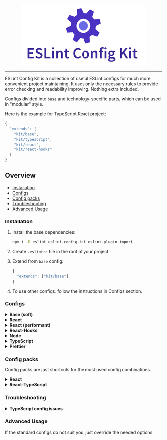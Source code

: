 <p align="center" style="margin-bottom: 0">
  <img src="./logo.png" alt="ESLint Config Kit" />
</p>

---

ESLint Config Kit is a collection of useful ESLint configs for much more convenient project maintaining. It uses only the necessary rules to provide error checking and readability improving. Nothing extra included.

Configs divided into `base` and technology-specific parts, which can be used in "modular" style.

Here is the example for TypeScript React project:

```js
{
  "extends": [
    "kit/base",
    "kit/typescript",
    "kit/react",
    "kit/react-hooks"
  ]
}
```

## Overview

- [Installation](#installation)
- [Configs](#configs)
- [Config packs](#config-packs)
- [Troubleshooting](#troubleshooting)
- [Advanced Usage](#advanced-usage)

### Installation

1. Install the base dependencies:
   ```sh
   npm i -D eslint eslint-config-kit eslint-plugin-import
   ```

2. Create `.eslintrc` file in the root of your project.

3. Extend from `base` config:
   ```js
   {
     "extends": ["kit/base"]
   }
   ```

4. To use other configs, follow the instructions in [Configs section](#configs).

### Configs

<details>
<summary><b>Base (soft)</b></summary>

Differences with `base` config:

- Allow to use `console.log`.  
- Allow to make default exports.  

Installation:

1. Replace `base` with `base/soft`:
   ```diff
   {
     "extends": [
   -   "kit/base",
   +   "kit/base/soft"
     ]
   }
   ```

</details>

<details>
<summary><b>React</b></summary>

Installation:

1. Install dependencies:
   ```sh
   npm i -D babel-eslint eslint-plugin-react
   ```

   **Note:** this config uses babel-eslint parser by default. It requires `babel/core@>=7.2.0` and a valid Babel configuration file to run. If you do not have this already set up, please see the [Babel Usage Guide](https://babeljs.io/docs/en/usage).

2. Extend from `react` config and specify a parser:
   ```diff
   {
   + "parser": "babel-eslint",
     "extends": [
       "kit/base",
   +   "kit/react"
     ]
   }
   ```

3. Enable `react-hooks` config if you use hooks.

</details>

<details>
<summary><b>React (performant)</b></summary>

Differences with `react` config:

- Disallow to use the array indexes for `key` prop.
- Disallow to use arrow functions in jsx, except for DOM components like `button`.
- Disallow to use props spreading (`{...props}`) in jsx, except for DOM components like `button`.

Installation:

1. Install `react` config dependencies.

2. Extend from `react/performant` config (or replace `react` config with it):
   ```diff
   {
     "parser": "babel-eslint",
     "extends": [
       "kit/base",
   -   "kit/react"
   +   "kit/react/performant"
     ]
   }
   ```

3. Enable `react-hooks` config if you use hooks.

</details>

<details>
<summary><b>React-Hooks</b></summary>

Installation:

1. Install `react` config.

2. Install dependencies:
   ```sh
   npm i -D eslint-plugin-react-hooks
   ```

3. Extend from `react-hooks` config:
   ```diff
   {
     "parser": "babel-eslint",
     "extends": [
       "kit/base",
       "kit/react",
   +   "kit/react-hooks"
     ]
   }
   ```

</details>

<details>
<summary><b>Node</b></summary>

This config just enables the `node` env, it doesn't add any rules.

Installation:

1. Extend from `node` config:
   ```diff
   {
     "extends": [
       "kit/base",
   +   "kit/node"
     ]
   }
   ```

</details>

<details>
<summary><b>TypeScript</b></summary>

Installation:

1. Install dependencies:
   ```sh
   npm i -D @typescript-eslint/parser @typescript-eslint/eslint-plugin
   ```

2. Extend from `typescript` config and specify a parser:
   ```diff
   {
   + "parser": "@typescript-eslint/parser",
     "extends": [
       "kit/base",
   +   "kit/typescript"
     ]
   }
   ```

   **Note:** It should be placed **under** any other config. Otherwise, wrong parser may be applied.

</details>

<details>
<summary><b>Prettier</b></summary>

This config just enables the `prettier` plugin and adds `prettier/prettier` rule.

Installation:

1. Install dependencies:
   ```sh
   npm i -D prettier eslint-plugin-prettier
   ```

2. Extend from `prettier` config:
   ```diff
   {
     "extends": [
       "kit/base",
   +   "kit/prettier"
     ]
   }
   ```

3. Create `.prettierrc` file in the root of your project add specify your formatting settings.

4. (optional) Use the recommended settings:
   ```js
   {
     "semi": false,
     "singleQuote": true,
     "tabWidth": 2,
     "quoteProps": "consistent",
     "trailingComma": "all",
     "endOfLine": "lf"
   } 
   ```

</details>

### Config packs

Config packs are just shortcuts for the most used config combinations.

<details>
<summary><b>React</b></summary>

Includes:

- `react`
- `react-hooks`

Installation:

1. Install dependencies:
   ```sh
   npm i -D babel-eslint eslint-plugin-react eslint-plugin-react-hooks
   ```

   **Note:** this config uses babel-eslint parser by default. It requires `babel/core@>=7.2.0` and a valid Babel configuration file to run. If you do not have this already set up, please see the [Babel Usage Guide](https://babeljs.io/docs/en/usage).

2. Extend from `packs/react` config and specify a parser:
   ```diff
   {
   + "parser": "babel-eslint",
     "extends": [
       "kit/base",
   +   "kit/packs/react"
     ]
   }
   ```

</details>

<details>
<summary><b>React-TypeScript</b></summary>

Includes:

- `react`
- `react-hooks`
- `typescript`

Installation:

1. Install dependencies:
   ```sh
   npm i -D babel-eslint eslint-plugin-react eslint-plugin-react-hooks @typescript-eslint/parser @typescript-eslint/eslint-plugin
   ```

   **Note:** this config uses babel-eslint parser by default. It requires `babel/core@>=7.2.0` and a valid Babel configuration file to run. If you do not have this already set up, please see the [Babel Usage Guide](https://babeljs.io/docs/en/usage).

2. Extend from `packs/react-typescript` config and specify a parser:
   ```diff
   {
   + "parser": "@typescript-eslint/parser",
     "extends": [
       "kit/base",
   +   "kit/packs/react-typescript"
     ]
   }
   ```

</details>

### Troubleshooting

<details>
<summary><b>TypeScript config issues</b></summary>

**Issue:** You have used a rule which requires parserServices to be generated. You must therefore provide a value for the "parserOptions.project" property for @typescript-eslint/parser.

**Solution:** You should specify your tsconfig location manually in `parserOptions`:

```diff
{
  "parser": "@typescript-eslint/parser",
+ "parserOptions": {
+   "project": "./tsconfig.json"
+ },
  "extends": [
    "kit/base",
    "kit/typescript"
  ]
}
```

If it doesn't work, try to rename eslint config file to `.eslintrc.js` and resolve `tsconfig.json` path:

```js
const path = require('path')

module.exports = {
  parser: '@typescript-eslint/parser',
  parserOptions: {
    project: path.resolve(__dirname, './tsconfig.json') // or your tsconfig location
  },
  extends: [
    'kit/base',
    'kit/typescript'
  ]
}
```

</details>

### Advanced Usage

If the standard configs do not suit you, just override the needed options.